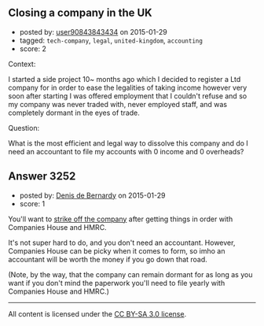 ## Closing a company in the UK

- posted by: [user90843843434](https://stackexchange.com/users/5573792/user90843843434) on 2015-01-29
- tagged: `tech-company`, `legal`, `united-kingdom`, `accounting`
- score: 2

<p>Context:</p>

<p>I started a side project 10~ months ago which I decided to register a Ltd company for in order to ease the legalities of taking income however very soon after starting I was offered employment that I couldn't refuse and so my company was never traded with, never employed staff, and was completely dormant in the eyes of trade.</p>

<p>Question:</p>

<p>What is the most efficient and legal way to dissolve this company and do I need an accountant to file my accounts with 0 income and 0 overheads?</p>



## Answer 3252

- posted by: [Denis de Bernardy](https://stackexchange.com/users/182468/denis-de-bernardy) on 2015-01-29
- score: 1

<p>You'll want to <a href="https://www.gov.uk/closing-a-limited-company" rel="nofollow">strike off the company</a> after getting things in order with Companies House and HMRC.</p>

<p>It's not super hard to do, and you don't need an accountant. However, Companies House can be picky when it comes to form, so imho an accountant will be worth the money if you go down that road.</p>

<p>(Note, by the way, that the company can remain dormant for as long as you want if you don't mind the paperwork you'll need to file yearly with Companies House and HMRC.)</p>




---

All content is licensed under the [CC BY-SA 3.0 license](https://creativecommons.org/licenses/by-sa/3.0/).
